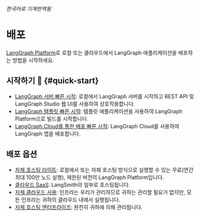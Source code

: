 _한국어로 기계번역됨_

# 배포

[LangGraph Platform](../concepts/langgraph_platform.md)로 로컬 또는 클라우드에서 LangGraph 애플리케이션을 배포하는 방법을 시작하세요.

## 시작하기 🚀 {#quick-start}

- [LangGraph 서버 빠른 시작](../tutorials/langgraph-platform/local-server.md): 로컬에서 LangGraph 서버를 시작하고 REST API 및 LangGraph Studio 웹 UI를 사용하여 상호작용합니다.
- [LangGraph 템플릿 빠른 시작](../concepts/template_applications.md): 템플릿 애플리케이션을 사용하여 LangGraph Platform으로 빌드를 시작합니다.
- [LangGraph Cloud를 통한 배포 빠른 시작](../cloud/quick_start.md): LangGraph Cloud를 사용하여 LangGraph 앱을 배포합니다.

## 배포 옵션

- [자체 호스팅 라이트](../concepts/self_hosted.md): 로컬에서 또는 자체 호스팅 방식으로 실행할 수 있는 무료(연간 최대 100만 노드 실행), 제한된 버전의 LangGraph Platform입니다.
- [클라우드 SaaS](../concepts/langgraph_cloud.md): LangSmith의 일부로 호스팅됩니다.
- [자체 클라우드 사용](../concepts/bring_your_own_cloud.md): 인프라는 우리가 관리하므로 귀하는 관리할 필요가 없지만, 모든 인프라는 귀하의 클라우드 내에서 실행됩니다.
- [자체 호스팅 엔터프라이즈](../concepts/self_hosted.md): 완전히 귀하에 의해 관리됩니다.
